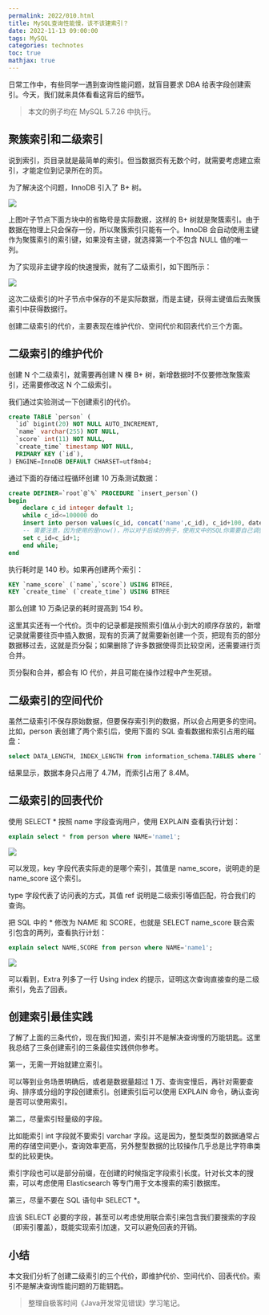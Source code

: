 ```yaml
---
permalink: 2022/010.html
title: MySQL查询性能慢，该不该建索引？
date: 2022-11-13 09:00:00
tags: MySQL
categories: technotes
toc: true
mathjax: true
---
```


日常工作中，有些同学一遇到查询性能问题，就盲目要求 DBA 给表字段创建索引。今天，我们就来具体看看这背后的细节。
<!-- more -->
> 本文的例子均在 MySQL 5.7.26 中执行。

## 聚簇索引和二级索引

说到索引，页目录就是最简单的索引。但当数据页有无数个时，就需要考虑建立索引，才能定位到记录所在的页。

为了解决这个问题，InnoDB 引入了 B+ 树。

![](https://technotes.oss-cn-shenzhen.aliyuncs.com/2022/202211132206650.png)

上图叶子节点下面方块中的省略号是实际数据，这样的 B+ 树就是聚簇索引。由于数据在物理上只会保存一份，所以聚簇索引只能有一个。InnoDB 会自动使用主键作为聚簇索引的索引键，如果没有主键，就选择第一个不包含 NULL 值的唯一列。

为了实现非主键字段的快速搜索，就有了二级索引，如下图所示：

![](https://technotes.oss-cn-shenzhen.aliyuncs.com/2022/202211132206799.png)

这次二级索引的叶子节点中保存的不是实际数据，而是主键，获得主键值后去聚簇索引中获得数据行。

创建二级索引的代价，主要表现在维护代价、空间代价和回表代价三个方面。

## 二级索引的维护代价

创建 N 个二级索引，就需要再创建 N 棵 B+ 树，新增数据时不仅要修改聚簇索引，还需要修改这 N 个二级索引。

我们通过实验测试一下创建索引的代价。

```sql
create TABLE `person` (
  `id` bigint(20) NOT NULL AUTO_INCREMENT,
  `name` varchar(255) NOT NULL,
  `score` int(11) NOT NULL,
  `create_time` timestamp NOT NULL,
  PRIMARY KEY (`id`),
) ENGINE=InnoDB DEFAULT CHARSET=utf8mb4;
```

通过下面的存储过程循环创建 10 万条测试数据：

```sql
create DEFINER=`root`@`%` PROCEDURE `insert_person`()
begin
    declare c_id integer default 1;
    while c_id<=100000 do
    insert into person values(c_id, concat('name',c_id), c_id+100, date_sub(NOW(), interval c_id second));
    -- 需要注意，因为使用的是now()，所以对于后续的例子，使用文中的SQL你需要自己调整条件，否则可能看不到文中的效果
    set c_id=c_id+1;
    end while;
end
```

执行耗时是 140 秒。如果再创建两个索引：

```sql
KEY `name_score` (`name`,`score`) USING BTREE,
KEY `create_time` (`create_time`) USING BTREE
```

那么创建 10 万条记录的耗时提高到 154 秒。

这里其实还有一个代价。页中的记录都是按照索引值从小到大的顺序存放的，新增记录就需要往页中插入数据，现有的页满了就需要新创建一个页，把现有页的部分数据移过去，这就是页分裂；如果删除了许多数据使得页比较空闲，还需要进行页合并。

页分裂和合并，都会有 IO 代价，并且可能在操作过程中产生死锁。

## 二级索引的空间代价

虽然二级索引不保存原始数据，但要保存索引列的数据，所以会占用更多的空间。比如，person 表创建了两个索引后，使用下面的 SQL 查看数据和索引占用的磁盘：

```sql
select DATA_LENGTH, INDEX_LENGTH from information_schema.TABLES where TABLE_NAME='person';
```

结果显示，数据本身只占用了 4.7M，而索引占用了 8.4M。

## 二级索引的回表代价

使用 SELECT * 按照 name 字段查询用户，使用 EXPLAIN 查看执行计划：

```sql
explain select * from person where NAME='name1';
```

![](https://technotes.oss-cn-shenzhen.aliyuncs.com/2022/202211132206106.png)

可以发现，key 字段代表实际走的是哪个索引，其值是 name_score，说明走的是 name_score 这个索引。

type 字段代表了访问表的方式，其值 ref 说明是二级索引等值匹配，符合我们的查询。

把 SQL 中的 * 修改为 NAME 和 SCORE，也就是 SELECT name_score 联合索引包含的两列，查看执行计划：

```sql
explain select NAME,SCORE from person where NAME='name1';
```

![](https://technotes.oss-cn-shenzhen.aliyuncs.com/2022/202211132206288.png)

可以看到，Extra 列多了一行 Using index 的提示，证明这次查询直接查的是二级索引，免去了回表。

## 创建索引最佳实践

了解了上面的三条代价，现在我们知道，索引并不是解决查询慢的万能钥匙。这里我总结了三条创建索引的三条最佳实践供你参考。

第一，无需一开始就建立索引。

可以等到业务场景明确后，或者是数据量超过 1 万、查询变慢后，再针对需要查询、排序或分组的字段创建索引。创建索引后可以使用 EXPLAIN 命令，确认查询是否可以使用索引。

第二，尽量索引轻量级的字段。

比如能索引 int 字段就不要索引 varchar 字段。这是因为，整型类型的数据通常占用的存储空间更小，查询效率更高，另外整型数据的比较操作几乎总是比字符串类型的比较更快。

索引字段也可以是部分前缀，在创建的时候指定字段索引长度。针对长文本的搜索，可以考虑使用 Elasticsearch 等专门用于文本搜索的索引数据库。

第三，尽量不要在 SQL 语句中 SELECT *。

应该 SELECT 必要的字段，甚至可以考虑使用联合索引来包含我们要搜索的字段（即索引覆盖），既能实现索引加速，又可以避免回表的开销。

## 小结

本文我们分析了创建二级索引的三个代价，即维护代价、空间代价、回表代价。索引不是解决查询性能问题的万能钥匙。

> 整理自极客时间《Java开发常见错误》学习笔记。
>
